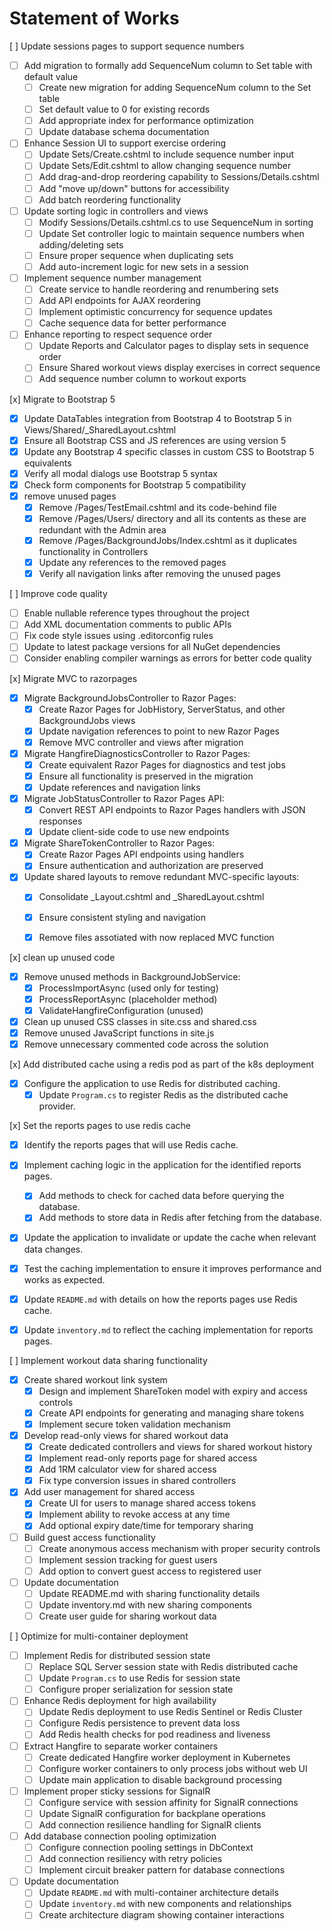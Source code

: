 # Statement of Works

[ ] Update sessions pages to support sequence numbers
 - [ ] Add migration to formally add SequenceNum column to Set table with default value
   - [ ] Create new migration for adding SequenceNum column to the Set table
   - [ ] Set default value to 0 for existing records
   - [ ] Add appropriate index for performance optimization
   - [ ] Update database schema documentation

 - [ ] Enhance Session UI to support exercise ordering
   - [ ] Update Sets/Create.cshtml to include sequence number input
   - [ ] Update Sets/Edit.cshtml to allow changing sequence number
   - [ ] Add drag-and-drop reordering capability to Sessions/Details.cshtml
   - [ ] Add "move up/down" buttons for accessibility
   - [ ] Add batch reordering functionality

 - [ ] Update sorting logic in controllers and views
   - [ ] Modify Sessions/Details.cshtml.cs to use SequenceNum in sorting
   - [ ] Update Set controller logic to maintain sequence numbers when adding/deleting sets
   - [ ] Ensure proper sequence when duplicating sets
   - [ ] Add auto-increment logic for new sets in a session

 - [ ] Implement sequence number management
   - [ ] Create service to handle reordering and renumbering sets
   - [ ] Add API endpoints for AJAX reordering
   - [ ] Implement optimistic concurrency for sequence updates
   - [ ] Cache sequence data for better performance

 - [ ] Enhance reporting to respect sequence order
   - [ ] Update Reports and Calculator pages to display sets in sequence order
   - [ ] Ensure Shared workout views display exercises in correct sequence
   - [ ] Add sequence number column to workout exports

[x] Migrate to Bootstrap 5
   - [x] Update DataTables integration from Bootstrap 4 to Bootstrap 5 in Views/Shared/_SharedLayout.cshtml
   - [x] Ensure all Bootstrap CSS and JS references are using version 5
   - [x] Update any Bootstrap 4 specific classes in custom CSS to Bootstrap 5 equivalents
   - [x] Verify all modal dialogs use Bootstrap 5 syntax
   - [x] Check form components for Bootstrap 5 compatibility
 - [x] remove unused pages
   - [x] Remove /Pages/TestEmail.cshtml and its code-behind file
   - [x] Remove /Pages/Users/ directory and all its contents as these are redundant with the Admin area
   - [x] Remove /Pages/BackgroundJobs/Index.cshtml as it duplicates functionality in Controllers
   - [x] Update any references to the removed pages
   - [x] Verify all navigation links after removing the unused pages
 
 [ ] Improve code quality
   - [ ] Enable nullable reference types throughout the project
   - [ ] Add XML documentation comments to public APIs
   - [ ] Fix code style issues using .editorconfig rules
   - [ ] Update to latest package versions for all NuGet dependencies
   - [ ] Consider enabling compiler warnings as errors for better code quality
 
 [x] Migrate MVC to razorpages
   - [x] Migrate BackgroundJobsController to Razor Pages:
     - [x] Create Razor Pages for JobHistory, ServerStatus, and other BackgroundJobs views
     - [x] Update navigation references to point to new Razor Pages
     - [x] Remove MVC controller and views after migration
   - [x] Migrate HangfireDiagnosticsController to Razor Pages:
     - [x] Create equivalent Razor Pages for diagnostics and test jobs
     - [x] Ensure all functionality is preserved in the migration
     - [x] Update references and navigation links
   - [x] Migrate JobStatusController to Razor Pages API:
     - [x] Convert REST API endpoints to Razor Pages handlers with JSON responses
     - [x] Update client-side code to use new endpoints
   - [x] Migrate ShareTokenController to Razor Pages:
     - [x] Create Razor Pages API endpoints using handlers
     - [x] Ensure authentication and authorization are preserved
   - [x] Update shared layouts to remove redundant MVC-specific layouts:
     - [x] Consolidate _Layout.cshtml and _SharedLayout.cshtml
     - [x] Ensure consistent styling and navigation
     - [x] Remove files assotiated with now replaced MVC function
  

[x] clean up unused code
  - [x] Remove unused methods in BackgroundJobService:
    - [x] ProcessImportAsync (used only for testing)
    - [x] ProcessReportAsync (placeholder method)
    - [x] ValidateHangfireConfiguration (unused)
  - [x] Clean up unused CSS classes in site.css and shared.css
  - [x] Remove unused JavaScript functions in site.js
  - [x] Remove unnecessary commented code across the solution

[x] Add distributed cache using a redis pod as part of the k8s deployment
 - [x] Configure the application to use Redis for distributed caching.
   - [x] Update `Program.cs` to register Redis as the distributed cache provider.

[x] Set the reports pages to use redis cache
 - [x] Identify the reports pages that will use Redis cache.
 - [x] Implement caching logic in the application for the identified reports pages.
   - [x] Add methods to check for cached data before querying the database.
   - [x] Add methods to store data in Redis after fetching from the database.
 - [x] Update the application to invalidate or update the cache when relevant data changes.
 - [x] Test the caching implementation to ensure it improves performance and works as expected.
 - [x] Update `README.md` with details on how the reports pages use Redis cache.
 - [x] Update `inventory.md` to reflect the caching implementation for reports pages.



[ ] Implement workout data sharing functionality
 - [x] Create shared workout link system
   - [x] Design and implement ShareToken model with expiry and access controls
   - [x] Create API endpoints for generating and managing share tokens
   - [x] Implement secure token validation mechanism
 - [x] Develop read-only views for shared workout data
   - [x] Create dedicated controllers and views for shared workout history
   - [x] Implement read-only reports page for shared access
   - [x] Add 1RM calculator view for shared access
   - [x] Fix type conversion issues in shared controllers
 - [x] Add user management for shared access
   - [x] Create UI for users to manage shared access tokens
   - [x] Implement ability to revoke access at any time
   - [x] Add optional expiry date/time for temporary sharing
 - [ ] Build guest access functionality
   - [ ] Create anonymous access mechanism with proper security controls
   - [ ] Implement session tracking for guest users
   - [ ] Add option to convert guest access to registered user
 - [ ] Update documentation
   - [ ] Update README.md with sharing functionality details
   - [ ] Update inventory.md with new sharing components
   - [ ] Create user guide for sharing workout data

[ ] Optimize for multi-container deployment
 - [ ] Implement Redis for distributed session state
   - [ ] Replace SQL Server session state with Redis distributed cache
   - [ ] Update `Program.cs` to use Redis for session state
   - [ ] Configure proper serialization for session state
 - [ ] Enhance Redis deployment for high availability
   - [ ] Update Redis deployment to use Redis Sentinel or Redis Cluster
   - [ ] Configure Redis persistence to prevent data loss
   - [ ] Add Redis health checks for pod readiness and liveness
 - [ ] Extract Hangfire to separate worker containers
   - [ ] Create dedicated Hangfire worker deployment in Kubernetes
   - [ ] Configure worker containers to only process jobs without web UI
   - [ ] Update main application to disable background processing
 - [ ] Implement proper sticky sessions for SignalR
   - [ ] Configure service with session affinity for SignalR connections
   - [ ] Update SignalR configuration for backplane operations
   - [ ] Add connection resilience handling for SignalR clients
 - [ ] Add database connection pooling optimization
   - [ ] Configure connection pooling settings in DbContext
   - [ ] Add connection resiliency with retry policies
   - [ ] Implement circuit breaker pattern for database connections
 - [ ] Update documentation
   - [ ] Update `README.md` with multi-container architecture details
   - [ ] Update `inventory.md` with new components and relationships
   - [ ] Create architecture diagram showing container interactions
